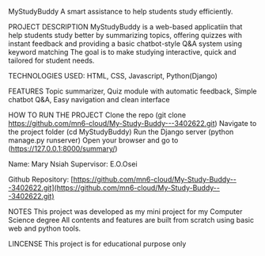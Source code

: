 MyStudyBuddy
A smart assistance to help students study efficiently.

PROJECT DESCRIPTION
MyStudyBuddy is a web-based applicatiin that help students study better by summarizing topics, offering quizzes with instant feedback and providing a basic chatbot-style Q&A system using keyword matching
The goal is to make studying interactive, quick and tailored for student needs.

TECHNOLOGIES USED:
HTML, CSS, Javascript, Python(Django) 

FEATURES
Topic summarizer, Quiz module with automatic feedback, Simple chatbot Q&A, Easy navigation and clean interface

HOW TO RUN THE PROJECT
Clone the repo (git clone https://github.com/mn6-cloud/My-Study-Buddy---3402622.git)
Navigate to the project folder (cd MyStudyBuddy)
Run the Django server (python manage.py runserver)
Open your browser and go to (https://127.0.0.1:8000/summary/)

Name: Mary Nsiah
Supervisor: E.O.Osei

Github Repository: [https://github.com/mn6-cloud/My-Study-Buddy---3402622.git](https://github.com/mn6-cloud/My-Study-Buddy---3402622.git)

NOTES
This project was developed as my mini project for my Computer Science degree
All contents and features are built from scratch using basic web and python tools.

LINCENSE
This project is for educational purpose only
